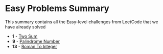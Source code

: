 # Easy Problems Summary

This summary contains all the Easy-level challenges from LeetCode that we have already solved

- **1** - [Two Sum](solutions/0001-two-sum/solution.cs)
- **9** - [Palindrome Number](solutions/0009-palindrome-number/solution.cs)
- **13** - [Roman To Integer](solutions/0013-roman-to-integer/solution.cs)